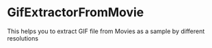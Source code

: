 # GifExtractorFromMovie
This helps you to extract GIF file from Movies as a sample by different resolutions
